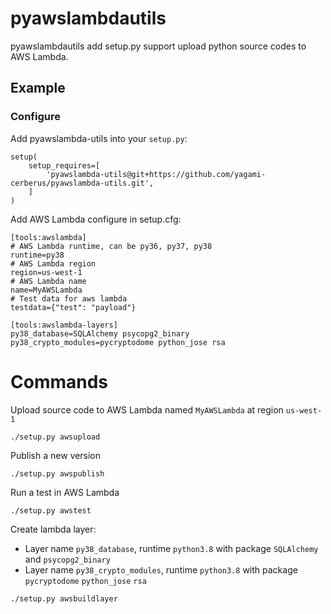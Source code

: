 
# pyawslambdautils

pyawslambdautils add setup.py support upload python source codes to AWS Lambda.

## Example

### Configure

Add pyawslambda-utils into your `setup.py`:

```
setup(
    setup_requires=[
        'pyawslambda-utils@git+https://github.com/yagami-cerberus/pyawslambda-utils.git',
    ]
)
```

Add AWS Lambda configure in setup.cfg:

```
[tools:awslambda]
# AWS Lambda runtime, can be py36, py37, py38
runtime=py38
# AWS Lambda region
region=us-west-1
# AWS Lambda name
name=MyAWSLambda
# Test data for aws lambda
testdata={"test": "payload"}

[tools:awslambda-layers]
py38_database=SQLAlchemy psycopg2_binary
py38_crypto_modules=pycryptodome python_jose rsa
```

# Commands

Upload source code to AWS Lambda named `MyAWSLambda` at region `us-west-1`

`./setup.py awsupload`

Publish a new version

`./setup.py awspublish`

Run a test in AWS Lambda

`./setup.py awstest`

Create lambda layer:

* Layer name `py38_database`, runtime `python3.8` with package `SQLAlchemy` and `psycopg2_binary`
* Layer name `py38_crypto_modules`, runtime `python3.8` with package `pycryptodome` `python_jose` `rsa`

`./setup.py awsbuildlayer`
